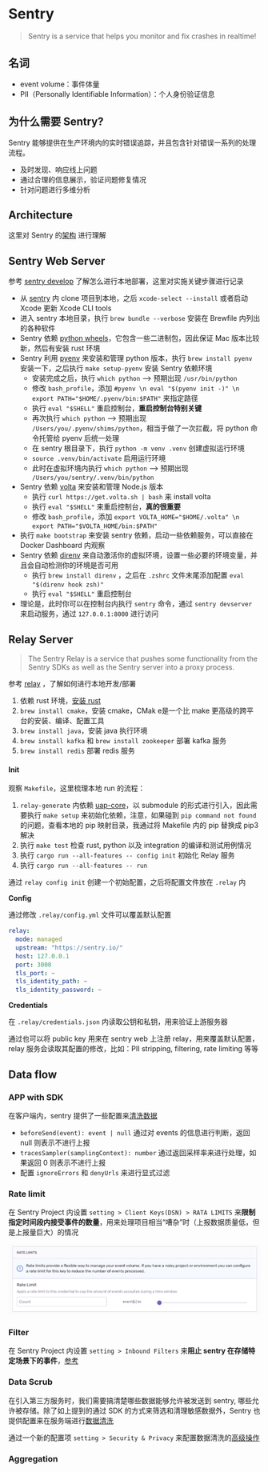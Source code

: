 # Sentry

> Sentry is a service that helps you monitor and fix crashes in realtime!

## 名词

- event volume：事件体量
- PII（Personally Identifiable Information）：个人身份验证信息

## 为什么需要 Sentry?

Sentry 能够提供在生产环境内的实时错误追踪，并且包含针对错误一系列的处理流程。

- 及时发现、响应线上问题
- 通过合理的信息展示，验证问题修复情况
- 针对问题进行多维分析

## Architecture

这里对 Sentry 的[架构](https://develop.sentry.dev/architecture/) 进行理解



## Sentry Web Server

参考 [sentry develop](https://develop.sentry.dev/environment/) 了解怎么进行本地部署，这里对实施关键步骤进行记录

- 从 [sentry](https://github.com/getsentry/sentry) 内 clone 项目到本地，之后 `xcode-select --install` 或者启动 Xcode 更新 Xcode CLI tools
- 进入 sentry 本地目录，执行 `brew bundle --verbose` 安装在 Brewfile 内列出的各种软件
- Sentry 依赖 [python wheels](https://pythonwheels.com/)，它包含一些二进制包，因此保证 Mac 版本比较新，然后有安装 rust 环境
- Sentry 利用 [pyenv](https://github.com/pyenv/pyenv) 来安装和管理 python 版本，执行 `brew install pyenv` 安装一下，之后执行 `make setup-pyenv` 安装 Sentry 依赖环境
  - 安装完成之后，执行 `which python` --> 预期出现 `/usr/bin/python`
  - 修改 `bash_profile`，添加 `#pyenv \n eval "$(pyenv init -)" \n export PATH="$HOME/.pyenv/bin:$PATH"` 来指定路径
  - 执行 `eval "$SHELL"` 重启控制台，<b>重启控制台特别关键</b>
  - 再次执行 `which python` --> 预期出现 `/Users/you/.pyenv/shims/python`，相当于做了一次拦截，将 python 命令托管给 pyenv 后统一处理
  - 在 sentry 根目录下，执行 `python -m venv .venv` 创建虚拟运行环境
  - `source .venv/bin/activate` 启用运行环境
  - 此时在虚拟环境内执行 `which python` --> 预期出现 `/Users/you/sentry/.venv/bin/python`
- Sentry 依赖 [volta](https://github.com/volta-cli/volta) 来安装和管理 Node.js 版本
  - 执行 `curl https://get.volta.sh | bash` 来 install volta
  - 执行 `eval "$SHELL"` 来重启控制台，<b>真的很重要</b>
  - 修改 `bash_profile`，添加 `export VOLTA_HOME="$HOME/.volta" \n export PATH="$VOLTA_HOME/bin:$PATH"`
- 执行 `make bootstrap` 来安装 sentry 依赖，启动一些依赖服务，可以直接在 Docker Dashboard 内观察
- Sentry 依赖 [direnv](https://github.com/direnv/direnv) 来自动激活你的虚拟环境，设置一些必要的环境变量，并且会自动检测你的环境是否可用
  - 执行 `brew install direnv` ，之后在 `.zshrc` 文件末尾添加配置 `eval "$(direnv hook zsh)"`  
  - 执行 `eval "$SHELL"` 重启控制台
- 理论是，此时你可以在控制台内执行 `sentry` 命令，通过 `sentry devserver` 来启动服务，通过 `127.0.0.1:8000` 进行访问



## Relay Server

> The Sentry Relay is a service that pushes some functionality from the Sentry SDKs as well as the Sentry server into a proxy process.

参考 [relay](https://github.com/getsentry/relay) ，了解如何进行本地开发/部署

1. 依赖 rust 环境，[安装 rust](https://learnku.com/rust/wikis/29018)
2. `brew install cmake`，安装 cmake，CMak e是一个比 make 更高级的跨平台的安装、编译、配置工具
3. `brew install java`，安装 java 执行环境
4. `brew install kafka` 和 `brew install zookeeper` 部署 kafka 服务
5. `brew install redis` 部署 redis 服务

#### Init

观察 `Makefile`，这里梳理本地 run 的流程：

1. `relay-generate` 内依赖 [uap-core](https://github.com/ua-parser/uap-core)，以 submodule 的形式进行引入，因此需要执行 `make setup` 来初始化依赖，注意，如果碰到 `pip command not found` 的问题，查看本地的 pip 映射目录，我通过将 Makefile 内的 pip 替换成 pip3 解决
2. 执行 `make test` 检查 rust, python 以及 integration 的编译和测试用例情况
3. 执行 `cargo run --all-features -- config init` 初始化 Relay 服务
4. 执行 `cargo run --all-features -- run`

通过 `relay config init` 创建一个初始配置，之后将配置文件放在 `.relay` 内

**Config**

通过修改 `.relay/config.yml` 文件可以覆盖默认配置

```yaml
relay:
  mode: managed
  upstream: "https://sentry.io/"
  host: 127.0.0.1
  port: 3000
  tls_port: ~
  tls_identity_path: ~
  tls_identity_password: ~
```

**Credentials**

在 `.relay/credentials.json` 内读取公钥和私钥，用来验证上游服务器

通过也可以将 public key 用来在 sentry web 上注册 relay，用来覆盖默认配置，relay 服务会读取其配置的修改，比如：PII stripping, filtering, rate limiting 等等










## Data flow

### APP with SDK

在客户端内，sentry 提供了一些配置来[清洗数据](https://docs.sentry.io/platforms/javascript/configuration/filtering/#using-beforesend)

- `beforeSend(event): event | null` 通过对 events 的信息进行判断，返回 null 则表示不进行上报
- `tracesSampler(samplingContext): number`  通过返回采样率来进行处理，如果返回 0 则表示不进行上报
- 配置 `ignoreErrors` 和 `denyUrls` 来进行显式过滤

### Rate limit

在 Sentry Project 内设置  `setting > Client Keys(DSN) > RATA LIMITS` 来<b>限制指定时间段内接受事件的数量</b>，用来处理项目相当“嘈杂”时（上报数据质量低，但是上报量巨大）的情况

<img src="../assets/sentry/rate-limits.png" alt="rate-limits" />

### Filter

在 Sentry Project 内设置 `setting > Inbound Filters` 来<b>阻止 sentry 在存储特定场景下的事件</b>，[参考](https://docs.sentry.io/product/data-management-settings/filtering/)

### Data Scrub

在引入第三方服务时，我们需要搞清楚哪些数据能够允许被发送到 sentry, 哪些允许被存储。除了如上提到的通过 SDK 的方式来筛选和清理敏感数据外，Sentry 也提供配置来在服务端进行[数据清洗](https://docs.sentry.io/product/data-management-settings/server-side-scrubbing/)

通过一个新的配置项 `setting > Security & Privacy` 来配置数据清洗的[高级操作](https://docs.sentry.io/product/data-management-settings/advanced-datascrubbing/)


### Aggregation


